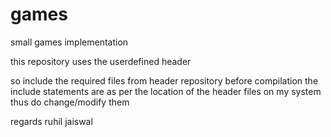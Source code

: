 games
=====

small games implementation

this repository uses the userdefined header

so include the required files from header repository before compilation
 the include statements are as per the location of the header files on my system
 thus do change/modify them
 
 
 regards
 ruhil jaiswal
